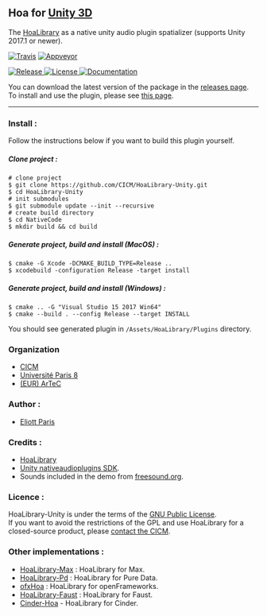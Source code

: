 ## Hoa for [Unity 3D](https://unity3d.com/)

The [HoaLibrary](https://github.com/CICM/HoaLibrary-Light) as a native unity audio plugin spatializer (supports Unity 2017.1 or newer).

[![Travis](https://img.shields.io/travis/CICM/HoaLibrary-Unity.svg?label=travis)](https://travis-ci.org/CICM/HoaLibrary-Unity)
[![Appveyor](https://img.shields.io/appveyor/ci/CICM/HoaLibrary-Unity.svg?label=appveyor)](https://ci.appveyor.com/project/CICM/HoaLibrary-Unity/history)

<a href="https://github.com/CICM/HoaLibrary-Unity/releases/latest">
  <img src="https://img.shields.io/github/release/CICM/HoaLibrary-Unity.svg" alt="Release">
</a>
<a href="https://github.com/CICM/HoaLibrary-Unity/blob/master/LICENSE">
  <img src="https://img.shields.io/badge/license-GPL--v3-blue.svg" alt="License">
</a>
<a href="https://github.com/CICM/HoaLibrary-Unity/wiki">
 <img src="https://img.shields.io/badge/@-documentation-blue.svg" alt="Documentation">
</a>

You can download the latest version of the package in the [releases page](https://github.com/CICM/HoaLibrary-Unity/releases).
To install and use the plugin, please see [this page](https://github.com/CICM/HoaLibrary-Unity/wiki).

---

### Install :

Follow the instructions below if you want to build this plugin yourself.

##### Clone project :

```shell
# clone project
$ git clone https://github.com/CICM/HoaLibrary-Unity.git
$ cd HoaLibrary-Unity
# init submodules
$ git submodule update --init --recursive
# create build directory
$ cd NativeCode
$ mkdir build && cd build
```

##### Generate project, build and install (MacOS) :

```shell
$ cmake -G Xcode -DCMAKE_BUILD_TYPE=Release ..
$ xcodebuild -configuration Release -target install
```

##### Generate project, build and install (Windows) :

```shell
$ cmake .. -G "Visual Studio 15 2017 Win64"
$ cmake --build . --config Release --target INSTALL
```

You should see generated plugin in `/Assets/HoaLibrary/Plugins` directory.

### Organization

- [CICM](http://cicm.mshparisnord.org)
- [Université Paris 8](https://www.univ-paris8.fr)
- [(EUR) ArTeC](http://eur-artec.fr/)

### Author :

- [Eliott Paris](https://github.com/eliottparis)

### Credits :

- [HoaLibrary](https://github.com/CICM/HoaLibrary-Light)
- [Unity nativeaudioplugins SDK](https://bitbucket.org/Unity-Technologies/nativeaudioplugins).
- Sounds included in the demo from [freesound.org](https://freesound.org/).

### Licence :
HoaLibrary-Unity is under the terms of the [GNU Public License](http://www.gnu.org/copyleft/gpl.html). </br>
If you want to avoid the restrictions of the GPL and use HoaLibrary for a closed-source product, please [contact the CICM](http://cicm.mshparisnord.org/).

### Other implementations :
* [HoaLibrary-Max](https://github.com/CICM/HoaLibrary-Max) : HoaLibrary for Max.
* [HoaLibrary-Pd](https://github.com/CICM/HoaLibrary-PD) : HoaLibrary for Pure Data.
* [ofxHoa](https://github.com/CICM/ofxHoa) : HoaLibrary for openFrameworks.
* [HoaLibrary-Faust](https://github.com/CICM/HoaLibrary-Faust) : HoaLibrary for Faust.
* [Cinder-Hoa](https://github.com/saynono/Cinder-Hoa) - HoaLibrary for Cinder.
